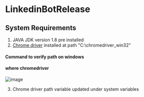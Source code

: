 # LinkedinBotRelease

## System Requirements
1. JAVA JDK version 1.8 pre installed 
2. [Chrome driver](https://chromedriver.chromium.org/downloads) installed at path "C:\chromedriver_win32" 

#### Command to verify path on windows
#### where chromedriver
![image](https://user-images.githubusercontent.com/37073720/82511367-f8196180-9ac1-11ea-877c-a93a9c7adac6.png)

3. Chrome driver path variable updated under system variables 

